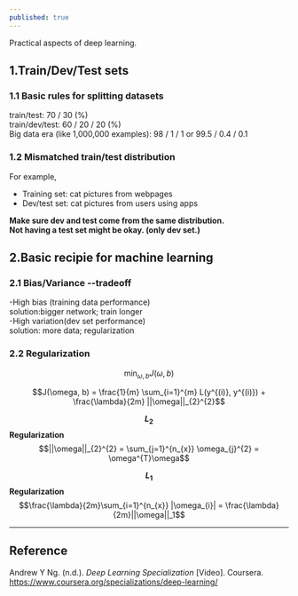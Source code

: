 ```yaml
---
published: true
---
```

Practical aspects of deep learning.

## 1.Train/Dev/Test sets
### 1.1 Basic rules for splitting datasets  
train/test: 70 / 30 (%)  
train/dev/test: 60 / 20 / 20 (%)  
Big data era (like 1,000,000 examples): 98 / 1 / 1 or 99.5 / 0.4 / 0.1  

### 1.2 Mismatched train/test distribution
For example,  
- Training set: cat pictures from webpages  
- Dev/test set: cat pictures from users using apps  

**Make sure dev and test come from the same distribution.**  
**Not having a test set might be okay. (only dev set.)**

## 2.Basic recipie for machine learning
### 2.1 Bias/Variance --tradeoff
-High bias (training data performance)  
solution:bigger network; train longer  
-High variation(dev set performance)  
solution: more data; regularization  
### 2.2 Regularization
$$\min_{\omega, b} J(\omega, b)$$  

$$J(\omega, b) = \frac{1}{m} \sum_{i=1}^{m} L(y^{(i)}, y^{(i)}) + \frac{\lambda}{2m} ||\omega||_{2}^{2}$$  

**$$L_{2}$$ Regularization** $$||\omega||_{2}^{2} = \sum_{j=1}^{n_{x}} \omega_{j}^{2} = \omega^{T}\omega$$  

**$$L_{1}$$ Regularization** $$\frac{\lambda}{2m}\sum_{i=1}^{n_{x}} |\omega_{i}| = \frac{\lambda}{2m}||\omega||_1$$  

----
## Reference
Andrew Y Ng. (n.d.). _Deep Learning Specialization_ [Video]. Coursera.  
<https://www.coursera.org/specializations/deep-learning/>
